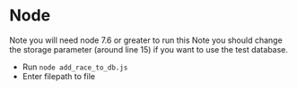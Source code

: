 # Node
Note you will need node 7.6 or greater to run this
Note you should change the storage parameter (around line 15) if you want to use the test database.

- Run `node add_race_to_db.js`
- Enter filepath to file

